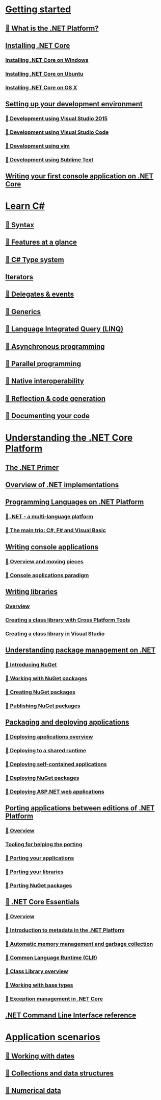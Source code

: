 # [Getting started](getting-started/index.md)
## [🔧 What is the .NET Platform?](getting-started/what-is-dotnet.md)
## [Installing .NET Core](getting-started/installing/index.md)
### [Installing .NET Core on Windows](getting-started/installing/installing-core-windows.md)
### [Installing .NET Core on Ubuntu](getting-started/installing/installing-core-ubuntu.md)
### [Installing .NET Core on OS X](getting-started/installing/installing-core-osx.md)
## [Setting up your development environment](getting-started/devenv/index.md)
### [🔧 Development using Visual Studio 2015](getting-started/devenv/using-visual-studio.md)
### [🔧 Development using Visual Studio Code](getting-started/devenv/using-visual-studio-code.md)
### [🔧 Development using vim](getting-started/devenv/using-vim.md)
### [🔧 Development using Sublime Text](getting-started/devenv/using-sublime.md)
## [Writing your first console application on .NET Core](getting-started/first-console-app.md)
# [Learn C#](languages/csharp/index.md)
## [🔧 Syntax](languages/csharp/syntax.md)
## [🔧 Features at a glance](languages/csharp/features.md)
## [🔧 C# Type system](languages/csharp/type-system.md)
## [Iterators](languages/csharp/iterators.md)
## [🔧 Delegates & events](languages/csharp/delegates-events.md)
## [🔧 Generics](languages/csharp/generics.md)
## [🔧 Language Integrated Query (LINQ)](languages/csharp/linq.md)
## [🔧 Asynchronous programming](languages/csharp/async.md)
## [🔧 Parallel programming](languages/csharp/parallel.md)
## [🔧 Native interoperability](languages/csharp/interop.md)
## [🔧 Reflection & code generation](languages/csharp/reflection.md)
## [🔧 Documenting your code](languages/csharp/codedoc.md)
# [Understanding the .NET Core Platform](index.md)
## [The .NET Primer](concepts/primer.md)
## [Overview of .NET implementations](concepts/editions-overview.md) 
## [Programming Languages on .NET Platform](languages/index.md)
### [🔧 .NET - a multi-language platform](languages/overview.md)
### [🔧 The main trio: C#, F# and Visual Basic](languages/main-trio.md)
## [Writing console applications](console/index.md)
### [🔧 Overview and moving pieces](console/overview.md)
### [🔧 Console applications paradigm](console/paradigm.md)
## [Writing libraries](libraries/index.md)
### [Overview](libraries/overview.md)
### [Creating a class library with Cross Platform Tools](libraries/libraries-with-cli.md)
### [Creating a class library in Visual Studio](libraries/libraries-with-vs.md)
## [Understanding package management on .NET](packaging/index.md)
### [🔧 Introducing NuGet](packaging/overview.md)
### [🔧 Working with NuGet packages](packaging/working-with-nuget-packages.md)
### [🔧 Creating NuGet packages](packaging/creating-nuget-packages.md)
### [🔧 Publishing NuGet packages](packaging/publishing-nuget-packages.md)
## [Packaging and deploying applications](deployment/index.md)
### [🔧 Deploying applications overview](deployment/overview.md)
### [🔧 Deploying to a shared runtime](deployment/shared-runtime.md)
### [🔧 Deploying self-contained applications](deployment/self-contained-apps.md)
### [🔧 Deploying NuGet packages](deployment/nuget-packages.md)
### [🔧 Deploying ASP.NET web applications](deployment/aspnet-applications.md)
## [Porting applications between editions of .NET Platform](porting/index.md)
### [🔧 Overview](porting/overview.md)
### [Tooling for helping the porting](porting/tooling.md)
### [🔧 Porting your applications](porting/applications.md)
### [🔧 Porting your libraries](porting/libraries.md)
### [🔧 Porting NuGet packages](porting/nuget-packages.md)
## [🔧 .NET Core Essentials](essentials/index.md)
### [🔧 Overview](essentials/overview.md)
### [🔧 Introduction to metadata in the .NET Platform](essentials/metadata.md)
### [🔧 Automatic memory management and garbage collection](essentials/gc.md)
### [🔧 Common Language Runtime (CLR)](essentials/clr.md)
### [🔧 Class Library overview](essentials/classlibrary.md)
### [🔧 Working with base types](essentials/basetypes.md)
### [🔧 Exception management in .NET Core](essentials/exceptions.md)
## [.NET Command Line Interface reference](cli/index.md)
# [Application scenarios](apis/index.md)
## [🔧 Working with dates](apis/datetime/index.md)
## [🔧 Collections and data structures](apis/collections/index.md)
## [🔧 Numerical data](apis/numerics/index.md)


